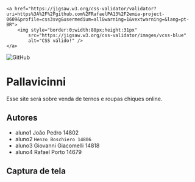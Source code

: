     <a href="https://jigsaw.w3.org/css-validator/validator?uri=https%3A%2F%2Fgithub.com%2FRafaelPA13%2F2emia-project-0609&profile=css3svg&usermedium=all&warning=1&vextwarning=&lang=pt-BR">
        <img style="border:0;width:88px;height:31px"
            src="https://jigsaw.w3.org/css-validator/images/vcss-blue"
            alt="CSS válido!" />
    </a>

![GitHub](https://img.shields.io/github/license/RafaelPA13/2emia-project-0609)
# Pallavicinni
Esse site será sobre venda de ternos e roupas chiques online.
## Autores
- aluno1  João Pedro 14802
- aluno2  ` Henzo Boschiero 14806 `
- aluno3  Giovanni Giacomelli 14818
- aluno4  Rafael Porto 14679
## Captura de tela 
